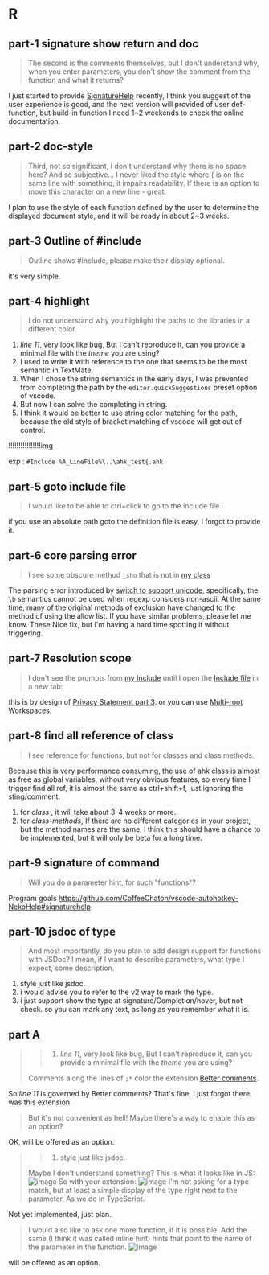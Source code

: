 # R

## part-1 signature show return and doc

> The second is the comments themselves, but I don't understand why, when you enter parameters, you don't show the comment from the function and what it returns?

I just started to provide [SignatureHelp](https://github.com/CoffeeChaton/vscode-autohotkey-NekoHelp#signaturehelp) recently, I think you suggest of the user experience is good, and the next version will provided of user def-function, but build-in function I need 1~2 weekends to check the online documentation.

## part-2 doc-style

> Third, not so significant, I don't understand why there is no space here? And so subjective... I never liked the style where { is on the same line with something, it impairs readability. If there is an option to move this character on a new line - great.

I plan to use the style of each function defined by the user to determine the displayed document style, and it will be ready in about 2~3 weeks.

## part-3 Outline of #include

> Outline shows #include, please make their display optional.

it's very simple.

## part-4 highlight

> I do not understand why you highlight the paths to the libraries in a different color

1. _line 11_, very look like bug, But I can't reproduce it, can you provide a minimal file with the _theme_ you are using?
2. I used to write it with reference to the one that seems to be the most semantic in TextMate.
3. When I chose the string semantics in the early days, I was prevented from completing the path by the `editor.quickSuggestions` preset option of vscode.
4. But now I can solve the completing in string.
5. I think it would be better to use string color matching for the path, because the old style of bracket matching of vscode will get out of control.

!!!!!!!!!!!!!!!!img

exp : `#Include %A_LineFile%\..\ahk_test{.ahk`

## part-5 goto include file

> I would like to be able to ctrl+click to go to the include file.

if you use an absolute path goto the definition file is easy, I forgot to provide it.

## part-6 core parsing error

> I see some obscure method `_sho` that is not in [my class](https://gist.github.com/CzarOfScripts/0f35b616392b494a334b228348b4d35d)

The parsing error introduced by [switch to support unicode](https://github.com/CoffeeChaton/vscode-autohotkey-NekoHelp/blob/main/CHANGELOG.md#v00322023-04-01), specifically, the `\b` semantics cannot be used when regexp considers non-ascii. At the same time, many of the original methods of exclusion have changed to the method of using the allow list. If you have similar problems, please let me know. These Nice fix, but I'm having a hard time spotting it without triggering.

## part-7 Resolution scope

> I don't see the prompts from [my Include](https://gist.github.com/CzarOfScripts/0f35b616392b494a334b228348b4d35d)
> until I open the [Include file](https://gist.github.com/CzarOfScripts/0f35b616392b494a334b228348b4d35d) in a new tab:

this is by design of [Privacy Statement part 3](https://github.com/CoffeeChaton/vscode-autohotkey-NekoHelp#privacy-statement).
or you can use [Multi-root Workspaces](https://code.visualstudio.com/docs/editor/multi-root-workspaces).

## part-8 find all reference of class

> I see reference for functions, but not for classes and class methods.

Because this is very performance consuming, the use of ahk class is almost as free as global variables, without very obvious features, so every time I trigger find all ref, it is almost the same as ctrl+shift+f, just ignoring the sting/comment.

1. for _class_ , it will take about 3-4 weeks or more.
2. for _class-methods_, If there are no different categories in your project, but the method names are the same, I think this should have a chance to be implemented, but it will only be beta for a long time.

## part-9 signature of command

> Will you do a parameter hint, for such "functions"?

Program goals <https://github.com/CoffeeChaton/vscode-autohotkey-NekoHelp#signaturehelp>

## part-10 jsdoc of type

> And most importantly, do you plan to add design support for functions with JSDoc? I mean, if I want to describe parameters, what type I expect, some description.

1. style just like jsdoc.
2. i would advise you to refer to the v2 way to mark the type.
3. i just support show the type at signature/Completion/hover, but not check. so you can mark any text, as long as you remember what it is.

## part A

> > 1. _line 11_, very look like bug, But I can't reproduce it, can you provide a minimal file with the _theme_ you are using?
>
> Comments along the lines of `;*` color the extension [Better comments](https://marketplace.visualstudio.com/items?itemName=aaron-bond.better-comments). 

So _line 11_ is governed by Better comments? That's fine, I just forgot there was this extension

> But it's not convenient as hell! Maybe there's a way to enable this as an option?

OK, will be offered as an option.

> > 1. style just like jsdoc.
> 
> Maybe I don't understand something? This is what it looks like in JS: ![image](https://user-images.githubusercontent.com/78804737/231389410-7db717f7-e49a-453e-9316-9af4f37afb8c.png) So with your extension: ![image](https://user-images.githubusercontent.com/78804737/231389494-4e2452de-bb01-4ab9-a11d-e15cb128a488.png) I'm not asking for a type match, but at least a simple display of the type right next to the parameter. As we do in TypeScript.

Not yet implemented, just plan.

> I would also like to ask one more function, if it is possible. Add the same (I think it was called inline hint) hints that point to the name of the parameter in the function. ![image](https://user-images.githubusercontent.com/78804737/231390781-6c3b4906-f8d0-496d-9e8b-0761fa5d6464.png)

will be offered as an option.
